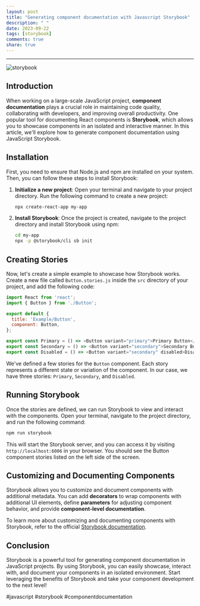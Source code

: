 ```yaml
---
layout: post
title: "Generating component documentation with Javascript Storybook"
description: " "
date: 2023-09-22
tags: [storybook]
comments: true
share: true
---
```

---
![storybook](https://image.example.com/storybook.png)

## Introduction
When working on a large-scale JavaScript project, **component documentation** plays a crucial role in maintaining code quality, collaborating with developers, and improving overall productivity. One popular tool for documenting React components is **Storybook**, which allows you to showcase components in an isolated and interactive manner. In this article, we'll explore how to generate component documentation using JavaScript Storybook.

## Installation
First, you need to ensure that Node.js and npm are installed on your system. Then, you can follow these steps to install Storybook:

1. **Initialize a new project**: Open your terminal and navigate to your project directory. Run the following command to create a new project:

   ```bash
   npx create-react-app my-app
   ```

2. **Install Storybook**: Once the project is created, navigate to the project directory and install Storybook using npm:
   ```bash
   cd my-app
   npx -p @storybook/cli sb init
   ```

## Creating Stories
Now, let's create a simple example to showcase how Storybook works. Create a new file called `Button.stories.js` inside the `src` directory of your project, and add the following code:

```javascript
import React from 'react';
import { Button } from './Button';

export default {
  title: 'Example/Button',
  component: Button,
};

export const Primary = () => <Button variant="primary">Primary Button</Button>;
export const Secondary = () => <Button variant="secondary">Secondary Button</Button>;
export const Disabled = () => <Button variant="secondary" disabled>Disabled Button</Button>;
```

We've defined a few stories for the `Button` component. Each story represents a different state or variation of the component. In our case, we have three stories: `Primary`, `Secondary`, and `Disabled`.

## Running Storybook
Once the stories are defined, we can run Storybook to view and interact with the components. Open your terminal, navigate to the project directory, and run the following command:

```bash
npm run storybook
```

This will start the Storybook server, and you can access it by visiting `http://localhost:6006` in your browser. You should see the Button component stories listed on the left side of the screen.

## Customizing and Documenting Components
Storybook allows you to customize and document components with additional metadata. You can add **decorators** to wrap components with additional UI elements, define **parameters** for adjusting component behavior, and provide **component-level documentation**.

To learn more about customizing and documenting components with Storybook, refer to the official [Storybook documentation](https://storybook.js.org/docs/react/get-started/introduction).

## Conclusion
Storybook is a powerful tool for generating component documentation in JavaScript projects. By using Storybook, you can easily showcase, interact with, and document your components in an isolated environment. Start leveraging the benefits of Storybook and take your component development to the next level!

#javascript #storybook #componentdocumentation